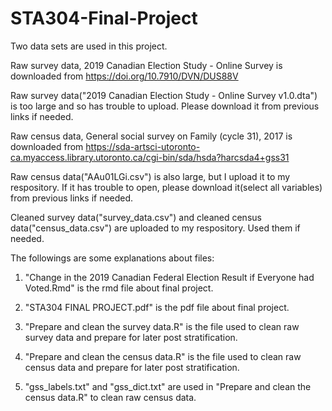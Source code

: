 # STA304-Final-Project

Two data sets are used in this project.

Raw survey data, 2019 Canadian Election Study - Online Survey is downloaded from https://doi.org/10.7910/DVN/DUS88V
 
Raw survey data("2019 Canadian Election Study - Online Survey v1.0.dta") is too large and so has trouble to upload. Please download it from previous links if needed.

Raw census data, General social survey on Family (cycle 31), 2017 is downloaded from https://sda-artsci-utoronto-ca.myaccess.library.utoronto.ca/cgi-bin/sda/hsda?harcsda4+gss31

Raw census data("AAu01LGi.csv") is also large, but I upload it to my respository. If it has trouble to open, please download it(select all variables) from previous links if needed.

Cleaned survey data("survey_data.csv") and cleaned census data("census_data.csv") are uploaded to my respository. Used them if needed.


The followings are some explanations about files:

1. "Change in the 2019 Canadian Federal Election Result if Everyone had Voted.Rmd" is the rmd file about final project.

2. "STA304 FINAL PROJECT.pdf" is the pdf file about final project.

3. "Prepare and clean the survey data.R" is the file used to clean raw survey data and prepare for later post stratification.

4. "Prepare and clean the census data.R" is the file used to clean raw census data and prepare for later post stratification.

5. "gss_labels.txt" and "gss_dict.txt" are used in "Prepare and clean the census data.R" to clean raw census data.
